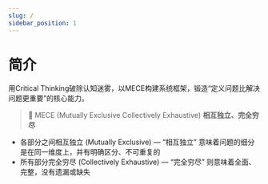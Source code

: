 ```yaml
---
slug: /
sidebar_position: 1
---
```

# 简介
用Critical Thinking破除认知迷雾，以MECE构建系统框架，锻造“定义问题比解决问题更重要”的核心能力。

> 🔬 MECE (Mutually Exclusive Collectively Exhaustive) **相互独立、完全穷尽**
- 各部分之间相互独立 (Mutually Exclusive) — “相互独立” 意味着问题的细分是在同一维度上，并有明确区分、不可重复的
- 所有部分完全穷尽 (Collectively Exhaustive) — “完全穷尽” 则意味着全面、完整，没有遗漏或缺失